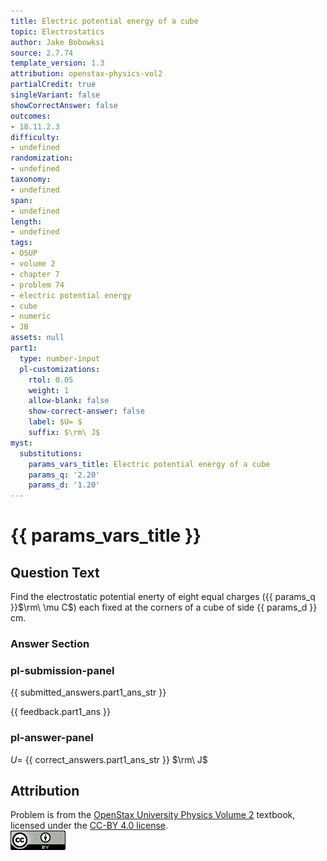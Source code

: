 ```yaml
---
title: Electric potential energy of a cube
topic: Electrostatics
author: Jake Bobowksi
source: 2.7.74
template_version: 1.3
attribution: openstax-physics-vol2
partialCredit: true
singleVariant: false
showCorrectAnswer: false
outcomes:
- 18.11.2.3
difficulty:
- undefined
randomization:
- undefined
taxonomy:
- undefined
span:
- undefined
length:
- undefined
tags:
- OSUP
- volume 2
- chapter 7
- problem 74
- electric potential energy
- cube
- numeric
- JB
assets: null
part1:
  type: number-input
  pl-customizations:
    rtol: 0.05
    weight: 1
    allow-blank: false
    show-correct-answer: false
    label: $U= $
    suffix: $\rm\ J$
myst:
  substitutions:
    params_vars_title: Electric potential energy of a cube
    params_q: '2.20'
    params_d: '1.20'
---
```

# {{ params_vars_title }}

## Question Text

Find the electrostatic potential enerty of eight equal charges ({{ params_q }}$\rm\ \mu C$) each fixed at the corners of a cube of side {{ params_d }}$\textrm{ cm}$.

### Answer Section

### pl-submission-panel

{{ submitted_answers.part1_ans_str }}

{{ feedback.part1_ans }}

### pl-answer-panel

$U=$ {{ correct_answers.part1_ans_str }} $\rm\ J$

## Attribution

Problem is from the [OpenStax University Physics Volume 2](https://openstax.org/details/books/university-physics-volume-2) textbook, licensed under the [CC-BY 4.0 license](https://creativecommons.org/licenses/by/4.0/).<br>![Image representing the Creative Commons 4.0 BY license.](https://raw.githubusercontent.com/firasm/bits/master/by.png)